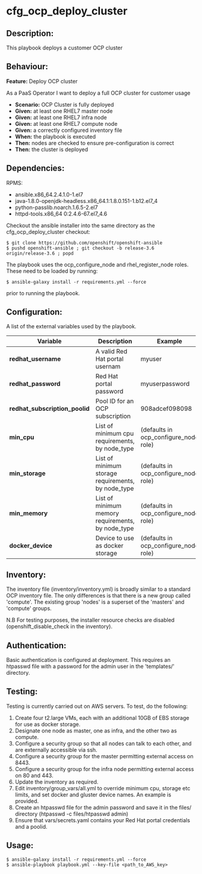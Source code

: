 # cfg_ocp_deploy_cluster

## Description:

This playbook deploys a customer OCP cluster

## Behaviour:

**Feature:** Deploy OCP cluster

As a PaaS Operator I want to deploy a full OCP cluster for customer usage

- **Scenario:** OCP Cluster is fully deployed
- **Given:** at least one RHEL7 master node
- **Given:** at least one RHEL7 infra node
- **Given:** at least one RHEL7 compute node
- **Given:** a correctly configured inventory file
- **When:** the playbook is executed
- **Then:** nodes are checked to ensure pre-configuration is correct
- **Then:** the cluster is deployed

## Dependencies:

RPMS:
- ansible.x86_64.2.4.1.0-1.el7
- java-1.8.0-openjdk-headless.x86_64.1:1.8.0.151-1.b12.el7_4
- python-passlib.noarch.1.6.5-2.el7
- httpd-tools.x86_64 0:2.4.6-67.el7_4.6                                                                                                                                                               

Checkout the ansible installer into the same directory as the cfg_ocp_deploy_cluster checkout:
```
$ git clone https://github.com/openshift/openshift-ansible
$ pushd openshift-ansible ; git checkout -b release-3.6 origin/release-3.6 ; popd
```

The playbook uses the ocp_configure_node and rhel_register_node roles. These need to be loaded by running:

```
$ ansible-galaxy install -r requirements.yml --force
```
prior to running the playbook.

## Configuration:

A list of the external variables used by the playbook.

| Variable  | Description  | Example  | Where set |
|---|---|---|---|
| **redhat_username**  | A valid Red Hat portal usernam  |  myuser | vars/secrets.yml |
| **redhat_password**  | Red Hat portal password  |  myuserpassword | vars/secrets.yml |
| **redhat_subscription_poolid**  | Pool ID for an OCP subscription | 908adcef098098 | vars/secrets.yml |
| **min_cpu**  | List of minimum cpu requirements, by node_type | (defaults in  ocp_configure_node role)  | override in group_vars/all.yml if needed |
| **min_storage** | List of minimum storage requirements, by node_type | (defaults in ocp_configure_node role)  | override in group_vars/all.yml if needed |
| **min_memory** | List of minimum memory requirements, by node_type | (defaults in ocp_configure_node role)  | override in group_vars/all.yml if needed |
| **docker_device** | Device to use as docker storage | (defaults in ocp_configure_node role) | override in group_vars/all.yml if needed |

## Inventory:

The inventory file (inventory/inventory.yml) is broadly similar to a standard OCP inventory file. The only differences is that there is a new group called 'compute'.
The existing group 'nodes' is a superset of the 'masters' and 'compute' groups.

N.B For testing purposes, the installer resource checks are disabled (openshift_disable_check in the inventory).

## Authentication:

Basic authentication is configured at deployment. This requires an htpasswd file with a password for the admin user in the 'templates/' directory.

## Testing:

Testing is currently carried out on AWS servers. To test, do the following:

1. Create four t2.large VMs, each with an additional 10GB of EBS storage for use as docker storage.
2. Designate one node as master, one as infra, and the other two as compute.
3. Configure a security group so that all nodes can talk to each other, and are externally accessible via ssh.
4. Configure a security group for the master permitting external access on 8443.
5. Configure a security group for the infra node permitting external access on 80 and 443.
6. Update the inventory as required.
7. Edit inventory/group_vars/all.yml to override minimum cpu, storage etc limits, and set docker and gluster device names. An example is provided. 
8. Create an htpasswd file for the admin password and save it in the files/ directory (htpasswd -c files/htpasswd admin)
9. Ensure that vars/secrets.yaml contains your Red Hat portal credentials and a poolid.

## Usage:

```
$ ansible-galaxy install -r requirements.yml --force
$ ansible-playbook playbook.yml --key-file <path_to_AWS_key>
```
